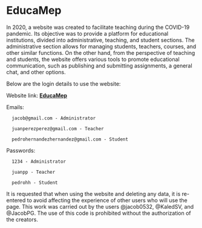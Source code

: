 # EducaMep
In 2020, a website was created to facilitate teaching during the COVID-19 pandemic. Its objective was to provide a platform for educational institutions, 
divided into administrative, teaching, and student sections. The administrative section allows for managing students, teachers, courses, and other similar functions.
On the other hand, from the perspective of teaching and students, the website offers various tools to promote educational communication, such as publishing and submitting assignments, a general chat, and other options.

Below are the login details to use the website:

Website link: <strong><a href="http://educamep.freeoda.com">EducaMep</a></strong>

Emails:

      jacob@gmail.com - Administrator

      juanperezperez@gmail.com - Teacher

      pedrohernandezhernandez@gmail.com - Student


Passwords:

      1234 - Administrator

      juanpp - Teacher

      pedrohh - Student


It is requested that when using the website and deleting any data, it is re-entered to avoid affecting the experience of other users who will use the page. This work was carried out by the users @jacob0532, @KaledSV, and @JacobPG. The use of this code is prohibited without the authorization of the creators.
